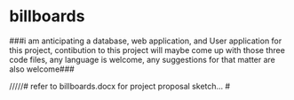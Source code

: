 # billboards
###i am anticipating a database, web application, and User application for this project, contibution to this project will maybe come up with those three code files, any language is welcome, any suggestions for that matter are also welcome###


/////# refer to billboards.docx for project proposal sketch... #
